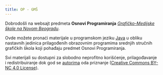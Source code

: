 ```yaml
---
title: OP - GMŠ
---
```


Dobrodošli na websajt predmeta **Osnovi Programiranja** *[Grafičko-Medijske škole na Novom Beogradu](https://grafickomedijska.edu.rs/)*.

Ovde možete pronaći materijale u programskom jeziku [Java](https://sr.wikipedia.org/wiki/Java_(%D0%BF%D1%80%D0%BE%D0%B3%D1%80%D0%B0%D0%BC%D1%81%D0%BA%D0%B8_%D1%98%D0%B5%D0%B7%D0%B8%D0%BA)) u obliku nastavnih jedinica prilagođenih obrazovnim programima srednjih stručnih grafičkih škola koji pohađaju predmet Osnovi Programiranja.

Svi materijali su dostupni za slobodno neprofitno korišćenje, prilagođavanje i redistribuiranje dok god se [autorima](/Autori) oda priznanje ([Creative Commons BY-NC 4.0 License](https://creativecommons.org/licenses/by-nc/4.0/)).